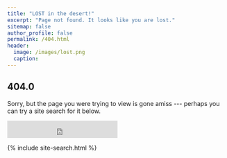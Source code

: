 ```yaml
---
title: "LOST in the desert!"
excerpt: "Page not found. It looks like you are lost."
sitemap: false
author_profile: false
permalink: /404.html
header:
  image: /images/lost.png
  caption:
---  
```


## 404.0
Sorry, but the page you were trying to view is gone amiss --- perhaps you can try a site search for it below.

<iframe src="https://duckduckgo.com/search.html?width=196&site=https://silentcomics.com&prefill=Search DuckDuckGo" style="overflow:hidden;margin:0;padding:0;width:254px;height:40px;" frameborder="0"></iframe>

{% include site-search.html %}

